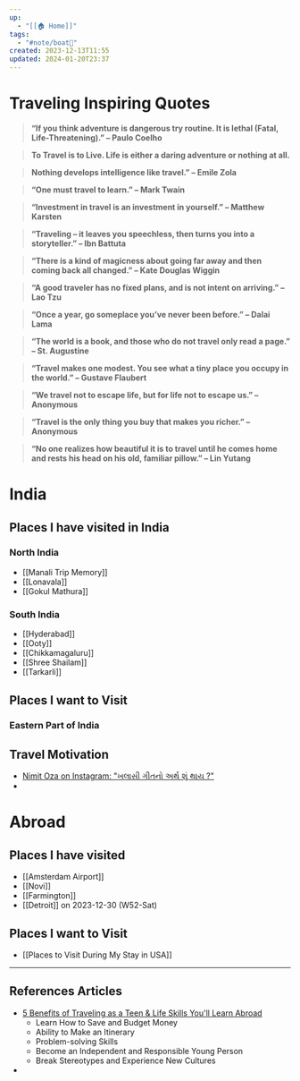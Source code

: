 ```yaml
---
up:
  - "[[🏠 Home]]"
tags:
  - "#note/boat🚤"
created: 2023-12-13T11:55
updated: 2024-01-20T23:37
---
```



# Traveling Inspiring Quotes

> **“If you think adventure is dangerous try routine. It is lethal (Fatal, Life-Threatening).” – Paulo Coelho**

> **To Travel is to Live. Life is either a daring adventure or nothing at all.**

> **Nothing develops intelligence like travel.” – Emile Zola**

> **“One must travel to learn.” – Mark Twain**

> **“Investment in travel is an investment in yourself.” – Matthew Karsten**

> **“Traveling – it leaves you speechless, then turns you into a storyteller.” – Ibn Battuta**

> **“There is a kind of magicness about going far away and then coming back all changed.” – Kate Douglas Wiggin**

> **“A good traveler has no fixed plans, and is not intent on arriving.” – Lao Tzu**

> **“Once a year, go someplace you’ve never been before.” – Dalai Lama**

> **“The world is a book, and those who do not travel only read a page.” – St. Augustine**

> **“Travel makes one modest. You see what a tiny place you occupy in the world.” – Gustave Flaubert**

> **“We travel not to escape life, but for life not to escape us.” – Anonymous**

> **“Travel is the only thing you buy that makes you richer.” – Anonymous**

> **“No one realizes how beautiful it is to travel until he comes home and rests his head on his old, familiar pillow.” – Lin Yutang**

# India
## Places I have visited in India

### North India
- [[Manali Trip Memory]]
- [[Lonavala]]
- [[Gokul Mathura]]

### South India
- [[Hyderabad]]
- [[Ooty]]
- [[Chikkamagaluru]]
- [[Shree Shailam]]
- [[Tarkarli]]

## Places I want to Visit

### Eastern Part of India

## Travel Motivation
- [Nimit Oza on Instagram: "ખલાસી ગીતનો અર્થ શું થાય ?"](https://www.instagram.com/reel/C0gw-waB_vl/?igsh=MWV1bGltYzJoc3RvMg==)
- 

# Abroad
## Places I have visited
- [[Amsterdam Airport]]
- [[Novi]]
- [[Farmington]]
- [[Detroit]] on 2023-12-30 (W52-Sat)

## Places I want to Visit
- [[Places to Visit During My Stay in USA]]


---
## References Articles
- [5 Benefits of Traveling as a Teen & Life Skills You'll Learn Abroad](https://www.travelforteens.com/blog/the-benefits-of-teen-travel/)
	- Learn How to Save and Budget Money
	- Ability to Make an Itinerary
	- Problem-solving Skills
	- Become an Independent and Responsible Young Person
	- Break Stereotypes and Experience New Cultures
- 

